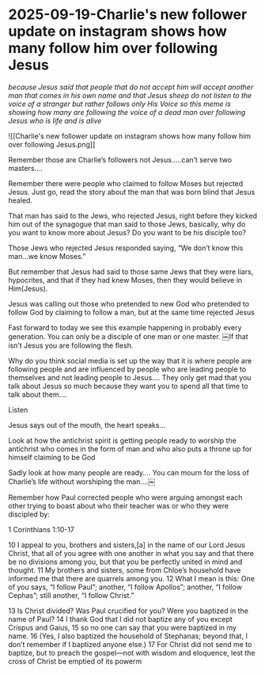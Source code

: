 # 2025-09-19-Charlie's new follower update on instagram shows how many follow him over following Jesus
*because Jesus said that people that do not accept him will accept another man that comes in his own name and that Jesus sheep do not listen to the voice of a stranger but rather follows only His Voice so this meme is showing how many are following the voice of a dead man over following Jesus who is life and is alive*


![[Charlie's new follower update on instagram shows how many follow him over following Jesus.png]]



Remember those are Charlie’s followers not Jesus…..can’t serve two masters….

Remember there were people who claimed to follow Moses but rejected Jesus. Just go, read the story about the man that was born blind that Jesus healed.

That man has said to the Jews, who rejected Jesus, right before they kicked him out of the synagogue that man said to those Jews, basically, why do you want to know more about Jesus? Do you want to be his disciple too?

Those Jews who rejected Jesus responded saying, “We don’t know this man…we know Moses.”

But remember that Jesus had said to those same Jews that they were liars, hypocrites, and that if they had knew Moses, then they would believe in Him(Jesus).

Jesus was calling out those who pretended to new God who pretended to follow God by claiming to follow a man, but at the same time rejected Jesus

Fast forward to today we see this example happening in probably every generation. You can only be a disciple of one man or one master. ￼If that isn’t Jesus you are following the flesh.

Why do you think social media is set up the way that it is where people are following people and are influenced by people who are leading people to themselves and not leading people to Jesus…. They only get mad that you talk about Jesus so much because they want you to spend all that time to talk about them….

Listen

Jesus says out of the mouth, the heart speaks…

Look at how the antichrist spirit is getting people ready to worship the antichrist who comes in the form of man and who also puts a throne up for himself claiming to be God

Sadly look at how many people are ready…. You can mourn for the loss of Charlie’s life without worshiping the man….￼

Remember how Paul corrected people who were arguing amongst each other trying to boast about who their teacher was or who they were discipled by:

1 Corinthians 1:10-17

10 I appeal to you, brothers and sisters,[a] in the name of our Lord Jesus Christ, that all of you agree with one another in what you say and that there be no divisions among you, but that you be perfectly united in mind and thought. 11 My brothers and sisters, some from Chloe’s household have informed me that there are quarrels among you. 12 What I mean is this: One of you says, “I follow Paul”; another, “I follow Apollos”; another, “I follow Cephas”; still another, “I follow Christ.”

13 Is Christ divided? Was Paul crucified for you? Were you baptized in the name of Paul? 14 I thank God that I did not baptize any of you except Crispus and Gaius, 15 so no one can say that you were baptized in my name. 16 (Yes, I also baptized the household of Stephanas; beyond that, I don’t remember if I baptized anyone else.) 17 For Christ did not send me to baptize, but to preach the gospel—not with wisdom and eloquence, lest the cross of Christ be emptied of its powerm

